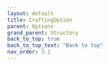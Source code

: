 ```yaml
---
layout: default
title: CraftingOption
parent: Options
grand_parent: Structory
back_to_top: true
back_to_top_text: "Back to top"
nav_order: 3.1
---
```



